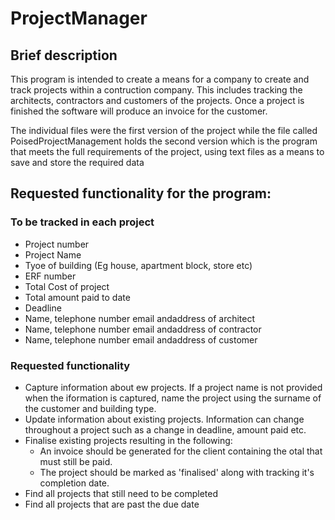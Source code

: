 # ProjectManager

## Brief description

This program is intended to create a means for a company to create and track projects within a contruction company. This includes tracking the architects, 
contractors and customers of the projects. Once a project is finished the software will produce an invoice for the customer.

The individual files were the first version of the project while the file called PoisedProjectManagement holds the second version which is the program that meets the full requirements of the project, using text files as a means to save and store the required data

## Requested functionality for the program:

### To be tracked in each project

- Project number
- Project Name
- Tyoe of building (Eg house, apartment block, store etc)
- ERF number
- Total Cost of project
- Total amount paid to date
- Deadline
- Name, telephone number email andaddress of architect
- Name, telephone number email andaddress of contractor
- Name, telephone number email andaddress of customer

### Requested functionality

- Capture information about ew projects. If a project name is not provided when the iformation is captured, name the project using the surname of the customer and building type.
- Update information about existing projects. Information can change throughout a project such as a change in deadline, amount paid etc.
- Finalise existing projects resulting in the following:  
  - An invoice should be generated for the client containing the otal that must still be paid.
  - The project should be marked as 'finalised' along with tracking it's completion date.
- Find all projects that still need to be completed
- Find all projects that are past the due date




